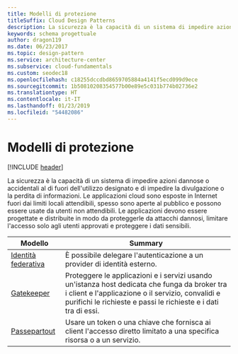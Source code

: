 ```yaml
---
title: Modelli di protezione
titleSuffix: Cloud Design Patterns
description: La sicurezza è la capacità di un sistema di impedire azioni dannose o accidentali al di fuori dell'utilizzo designato e di impedire la divulgazione o la perdita di informazioni. Le applicazioni cloud sono esposte in Internet fuori dai limiti locali attendibili, spesso sono aperte al pubblico e possono essere usate da utenti non attendibili. Le applicazioni devono essere progettate e distribuite in modo da proteggerle da attacchi dannosi, limitare l'accesso solo agli utenti approvati e proteggere i dati sensibili.
keywords: schema progettuale
author: dragon119
ms.date: 06/23/2017
ms.topic: design-pattern
ms.service: architecture-center
ms.subservice: cloud-fundamentals
ms.custom: seodec18
ms.openlocfilehash: c18255dccdbd8659705884a4141f5ecd099d9ece
ms.sourcegitcommit: 1b50810208354577b00e89e5c031b774b02736e2
ms.translationtype: HT
ms.contentlocale: it-IT
ms.lasthandoff: 01/23/2019
ms.locfileid: "54482086"
---
```

# <a name="security-patterns"></a>Modelli di protezione

[!INCLUDE [header](../../_includes/header.md)]

La sicurezza è la capacità di un sistema di impedire azioni dannose o accidentali al di fuori dell'utilizzo designato e di impedire la divulgazione o la perdita di informazioni. Le applicazioni cloud sono esposte in Internet fuori dai limiti locali attendibili, spesso sono aperte al pubblico e possono essere usate da utenti non attendibili. Le applicazioni devono essere progettate e distribuite in modo da proteggerle da attacchi dannosi, limitare l'accesso solo agli utenti approvati e proteggere i dati sensibili.

|                    Modello                     |                                                                                                         Summary                                                                                                         |
|------------------------------------------------|-------------------------------------------------------------------------------------------------------------------------------------------------------------------------------------------------------------------------|
| [Identità federativa](../federated-identity.md) |                                                                                È possibile delegare l'autenticazione a un provider di identità esterno.                                                                                |
|         [Gatekeeper](../gatekeeper.md)         | Proteggere le applicazioni e i servizi usando un'istanza host dedicata che funga da broker tra i client e l'applicazione o il servizio, convalidi e purifichi le richieste e passi le richieste e i dati tra di essi. |
|          [Passepartout](../valet-key.md)          |                                                        Usare un token o una chiave che fornisca ai client l'accesso diretto limitato a una specifica risorsa o a un servizio.                                                        |
